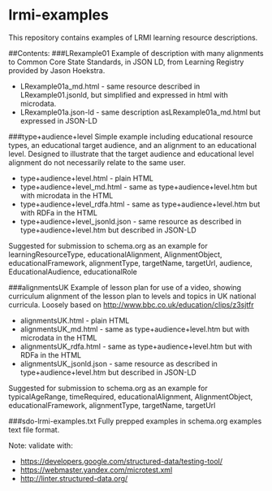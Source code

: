 # lrmi-examples
This repository contains examples of LRMI learning resource descriptions.

##Contents:
###LRexample01 
Example of description with many alignments to Common Core State Standards, in JSON LD, from Learning Registry provided by Jason Hoekstra.
* LRexample01a_md.html - same resource described in LRexample01.jsonld, but simplified and expressed in html with microdata.
* LRexample01a.json-ld - same description asLRexample01a_md.html but expressed in JSON-LD

###type+audience+level 
Simple example including educational resource types, an educational target audience, and an alignment to an educational level. Designed to illustrate that the target audience and educational level alignment do not necessarily relate to the same user.
* type+audience+level.html - plain HTML
* type+audience+level_md.html - same as type+audience+level.htm but with microdata in the HTML
* type+audience+level_rdfa.html - same as type+audience+level.htm but with RDFa in the HTML
* type+audience+level_jsonld.json - same resource as described in type+audience+level.htm but described in JSON-LD

Suggested for submission to schema.org as an example for learningResourceType, educationalAlignment, AlignmentObject, educationalFramework, alignmentType, targetName, targetUrl, audience, EducationalAudience, educationalRole

###alignmentsUK
Example of lesson plan for use of a video, showing curriculum alignment of the lesson plan to levels and topics in UK national curricula. Loosely based on http://www.bbc.co.uk/education/clips/z3sjtfr 
* alignmentsUK.html - plain HTML
* alignmentsUK_md.html - same as type+audience+level.htm but with microdata in the HTML
* alignmentsUK_rdfa.html - same as type+audience+level.htm but with RDFa in the HTML
* alignmentsUK_jsonld.json - same resource as described in type+audience+level.htm but described in JSON-LD

Suggested for submission to schema.org as an example for typicalAgeRange, timeRequired, educationalAlignment, AlignmentObject, educationalFramework, alignmentType, targetName, targetUrl

###sdo-lrmi-examples.txt
Fully prepped examples in schema.org examples text file format.

Note: validate with:
* https://developers.google.com/structured-data/testing-tool/
* https://webmaster.yandex.com/microtest.xml
* http://linter.structured-data.org/
